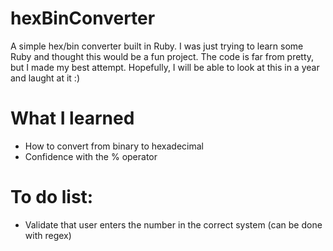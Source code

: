 # hexBinConverter
A simple hex/bin converter built in Ruby. I was just trying to learn some Ruby and thought this would be a fun project. The code is far from pretty, but I made my best attempt. Hopefully, I will be able to look at this in a year and laught at it :) 

# What I learned
* How to convert from binary to hexadecimal
* Confidence with the % operator

# To do list:
- Validate that user enters the number in the correct system (can be done with regex)
